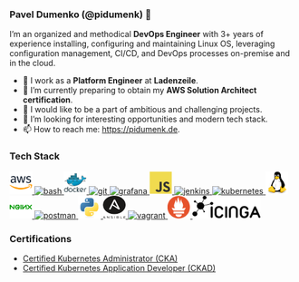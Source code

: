 ### Pavel Dumenko (@pidumenk) 👋

I’m an organized and methodical **DevOps Engineer** with 3+ years of experience installing, configuring and maintaining Linux OS, leveraging configuration management, CI/CD, and DevOps processes on-premise and in the cloud.

- 🔭 I work as a **Platform Engineer** at **Ladenzeile**.
- 🌱 I’m currently preparing to obtain my **AWS Solution Architect certification**.
- 👯 I would like to be a part of ambitious and challenging projects.
- 🤔 I’m looking for interesting opportunities and modern tech stack.
- 📫 How to reach me: https://pidumenk.de.

### Tech Stack
<p align="left"> <a href="https://aws.amazon.com" target="_blank" rel="noreferrer"> <img src="https://raw.githubusercontent.com/devicons/devicon/master/icons/amazonwebservices/amazonwebservices-original-wordmark.svg" alt="aws" width="40" height="40"/> </a> <a href="https://www.gnu.org/software/bash/" target="_blank" rel="noreferrer"> <img src="https://www.vectorlogo.zone/logos/gnu_bash/gnu_bash-icon.svg" alt="bash" width="40" height="40"/> </a> <a href="https://www.docker.com/" target="_blank" rel="noreferrer"> <img src="https://raw.githubusercontent.com/devicons/devicon/master/icons/docker/docker-original-wordmark.svg" alt="docker" width="40" height="40"/> </a> <a href="https://git-scm.com/" target="_blank" rel="noreferrer"> <img src="https://www.vectorlogo.zone/logos/git-scm/git-scm-icon.svg" alt="git" width="40" height="40"/> </a> <a href="https://grafana.com" target="_blank" rel="noreferrer"> <img src="https://www.vectorlogo.zone/logos/grafana/grafana-icon.svg" alt="grafana" width="40" height="40"/> </a> <a href="https://developer.mozilla.org/en-US/docs/Web/JavaScript" target="_blank" rel="noreferrer"> <img src="https://raw.githubusercontent.com/devicons/devicon/master/icons/javascript/javascript-original.svg" alt="javascript" width="40" height="40"/> </a> <a href="https://www.jenkins.io" target="_blank" rel="noreferrer"> <img src="https://www.vectorlogo.zone/logos/jenkins/jenkins-icon.svg" alt="jenkins" width="40" height="40"/> </a> <a href="https://kubernetes.io" target="_blank" rel="noreferrer"> <img src="https://www.vectorlogo.zone/logos/kubernetes/kubernetes-icon.svg" alt="kubernetes" width="40" height="40"/> </a> <a href="https://www.linux.org/" target="_blank" rel="noreferrer"> <img src="https://raw.githubusercontent.com/devicons/devicon/master/icons/linux/linux-original.svg" alt="linux" width="40" height="40"/> </a> <a href="https://www.nginx.com" target="_blank" rel="noreferrer"> <img src="https://raw.githubusercontent.com/devicons/devicon/master/icons/nginx/nginx-original.svg" alt="nginx" width="40" height="40"/> </a> <a href="https://postman.com" target="_blank" rel="noreferrer"> <img src="https://www.vectorlogo.zone/logos/getpostman/getpostman-icon.svg" alt="postman" width="40" height="40"/> </a> <a href="https://www.python.org" target="_blank" rel="noreferrer"> <img src="https://raw.githubusercontent.com/devicons/devicon/master/icons/python/python-original.svg" alt="python" width="40" height="40"/> </a> <a href="https://www.ansible.com/" target="_blank" rel="noreferrer"> <img src="https://github.com/pidumenk/pidumenk/blob/master/logo/Ansible_logo.svg" alt="ansible" width="40" height="40"/> </a> <a href="https://www.vagrantup.com/" target="_blank" rel="noreferrer"> <img src="https://www.vectorlogo.zone/logos/vagrantup/vagrantup-icon.svg" alt="vagrant" width="40" height="40"/> </a> <a href="https://prometheus.io/" target="_blank" rel="noreferrer"> <img src="https://github.com/pidumenk/pidumenk/blob/master/logo/Prometheus_software_logo.svg.png" alt="prometheus" width="40" height="40"/> </a> <a href="https://icinga.com/" target="_blank" rel="noreferrer"> <img src="https://github.com/pidumenk/pidumenk/blob/master/logo/Icinga_logo.svg.png" alt="icinga" width="120" height="40"/> </a></p>

### Certifications
* [Certified Kubernetes Administrator (CKA)](https://www.credly.com/badges/4aca1dc6-75ed-4bbb-937f-ea2d78122f7a/public_url)
* [Certified Kubernetes Application Developer (CKAD)](https://www.credly.com/badges/4c11c541-6e72-4512-bc43-7cf4279a9a73/public_url)
